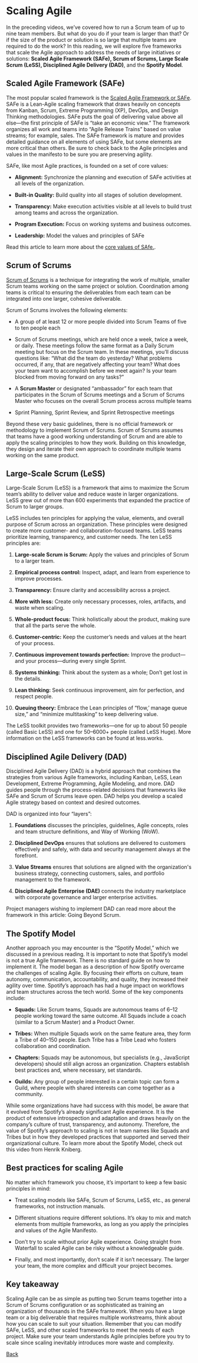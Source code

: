 # Scaling Agile
In the preceding videos, we’ve covered how to run a Scrum team of up to nine team members. But what do you do if your team is larger than that? Or if the size of the product or solution is so large that multiple teams are required to do the work? In this reading, we will explore five frameworks that scale the Agile approach to address the needs of large initiatives or solutions: **Scaled Agile Framework (SAFe), Scrum of Scrums, Large Scale Scrum (LeSS), Disciplined Agile Delivery (DAD)**, and the **Spotify Model**.

## Scaled Agile Framework (SAFe)
The most popular scaled framework is the [Scaled Agile Framework or SAFe](https://www.scaledagileframework.com/). SAFe is a Lean-Agile scaling framework that draws heavily on concepts from Kanban, Scrum, Extreme Programming (XP), DevOps, and Design Thinking methodologies. SAFe puts the goal of delivering value above all else—the first principle of SAFe is “take an economic view.” The framework organizes all work and teams into “Agile Release Trains” based on value streams; for example, sales. The SAFe framework is mature and provides detailed guidance on all elements of using SAFe, but some elements are more critical than others. Be sure to check back to the Agile principles and values in the manifesto to be sure you are preserving agility. 

SAFe, like most Agile practices, is founded on a set of core values:

* **Alignment:** Synchronize the planning and execution of SAFe activities at all levels of the organization. 

* **Built-in Quality:** Build quality into all stages of solution development. 

* **Transparency:** Make execution activities visible at all levels to build trust among teams and across the organization. 

* **Program Execution:** Focus on working systems and business outcomes. 

* **Leadership:** Model the values and principles of SAFe

Read this article to learn more about the [core values of SAfe.](https://www.scaledagileframework.com/safe-core-values/#:~:text=The%20four%20Core%20Values%20of,participates%20in%20a%20SAFe%20portfolio). 

## Scrum of Scrums
[Scrum of Scrums](https://www.atlassian.com/agile/scrum/scrum-of-scrums) is a technique for integrating the work of multiple, smaller Scrum teams working on the same project or solution. Coordination among teams is critical to ensuring the deliverables from each team can be integrated into one larger, cohesive deliverable. 

Scrum of Scrums involves the following elements:

* A group of at least 12 or more people divided into Scrum Teams of five to ten people each 

* Scrum of Scrums meetings, which are held once a week, twice a week, or daily. These meetings follow the same format as a Daily Scrum meeting but focus on the Scrum team. In these meetings, you’ll discuss questions like: “What did the team do yesterday? What problems occurred, if any, that are negatively affecting your team? What does your team want to accomplish before we meet again? Is your team blocked from moving forward on any tasks?”

* A **Scrum Master** or designated “ambassador” for each team that participates in the Scrum of Scrums meetings and a Scrum of Scrums Master who focuses on the overall Scrum process across multiple teams 

* Sprint Planning, Sprint Review, and Sprint Retrospective meetings 

Beyond these very basic guidelines, there is no official framework or methodology to implement Scrum of Scrums. Scrum of Scrums assumes that teams have a good working understanding of Scrum and are able to apply the scaling principles to how they work. Building on this knowledge, they design and iterate their own approach to coordinate multiple teams working on the same product. 

## Large-Scale Scrum (LeSS)
Large-Scale Scrum (LeSS) is a framework that aims to maximize the Scrum team’s ability to deliver value and reduce waste in larger organizations. LeSS grew out of more than 600 experiments that expanded the practice of Scrum to larger groups. 

LeSS includes ten principles for applying the value, elements, and overall purpose of Scrum across an organization. These principles were designed to create more customer- and collaboration-focused teams. LeSS teams prioritize learning, transparency, and customer needs. The ten LeSS principles are:

1. **Large-scale Scrum is Scrum:** Apply the values and principles of Scrum to a larger team. 

1. **Empirical process control:** Inspect, adapt, and learn from experience to improve processes. 

1. **Transparency:** Ensure clarity and accessibility across a project. 

1. **More with less:** Create only necessary processes, roles, artifacts, and waste when scaling. 

1. **Whole-product focus:** Think holistically about the product, making sure that all the parts serve the whole.

1. **Customer-centric:** Keep the customer’s needs and values at the heart of your process.

1. **Continuous improvement towards perfection:** Improve the product—and your process—during every single Sprint. 

1. **Systems thinking:** Think about the system as a whole; Don’t get lost in the details. 

1. **Lean thinking:** Seek continuous improvement, aim for perfection, and respect people.

1. **Queuing theory:** Embrace the Lean principles of “flow,’ manage queue size,” and “minimize multitasking” to keep delivering value. 

The LeSS toolkit provides two frameworks—one for up to about 50 people (called Basic LeSS) and one for 50–6000+ people (called LeSS Huge). More information on the LeSS frameworks can be found at less.works.

## Disciplined Agile Delivery (DAD)
Disciplined Agile Delivery (DAD) is a hybrid approach that combines the strategies from various Agile frameworks, including Kanban, LeSS, Lean Development, Extreme Programming, Agile Modeling, and more. DAD guides people through the process-related decisions that frameworks like SAFe and Scrum of Scrums leave open. DAD helps you develop a scaled Agile strategy based on context and desired outcomes. 

DAD is organized into four “layers”:

1. **Foundations** discusses the principles, guidelines, Agile concepts, roles and team structure definitions, and Way of Working (WoW).

1. **Disciplined DevOps** ensures that solutions are delivered to customers effectively and safely, with data and security management always at the forefront.

1. **Value Streams** ensures that solutions are aligned with the organization's business strategy, connecting customers, sales, and portfolio management to the framework.

1. **Disciplined Agile Enterprise (DAE)** connects the industry marketplace with corporate governance and larger enterprise activities.

Project managers wishing to implement DAD can read more about the framework in this article: Going Beyond Scrum.

## The Spotify Model
Another approach you may encounter is the “Spotify Model,” which we discussed in a previous reading. It is important to note that Spotify’s model is not a true Agile framework. There is no standard guide on how to implement it. The model began as a description of how Spotify overcame the challenges of scaling Agile. By focusing their efforts on culture, team autonomy, communication, accountability, and quality, they increased their agility over time. Spotify’s approach has had a huge impact on workflows and team structures across the tech world. Some of the key components include:

* **Squads:** Like Scrum teams, Squads are autonomous teams of 6–12 people working toward the same outcome. All Squads include a coach (similar to a Scrum Master) and a Product Owner.

* **Tribes:** When multiple Squads work on the same feature area, they form a Tribe of 40–150 people. Each Tribe has a Tribe Lead who fosters collaboration and coordination.

* **Chapters:** Squads may be autonomous, but specialists (e.g., JavaScript developers) should still align across an organization. Chapters establish best practices and, where necessary, set standards. 

* **Guilds:** Any group of people interested in a certain topic can form a Guild, where people with shared interests can come together as a community. 

While some organizations have had success with this model, be aware that it evolved from Spotify’s already significant Agile experience. It is the product of extensive introspection and adaptation and draws heavily on the company’s culture of trust, transparency, and autonomy. Therefore, the value of Spotify’s approach to scaling is not in team names like Squads and Tribes but in how they developed practices that supported and served their organizational culture. To learn more about the Spotify Model, check out this video from Henrik Kniberg.

## Best practices for scaling Agile
No matter which framework you choose, it’s important to keep a few basic principles in mind:

* Treat scaling models like SAFe, Scrum of Scrums, LeSS, etc., as general frameworks, not instruction manuals. 

* Different situations require different solutions. It’s okay to mix and match elements from multiple frameworks, as long as you apply the principles and values of the Agile Manifesto.

* Don’t try to scale without prior Agile experience. Going straight from Waterfall to scaled Agile can be risky without a knowledgeable guide.

* Finally, and most importantly, don’t scale if it isn’t necessary. The larger your team, the more complex and difficult your project becomes. 

## Key takeaway
Scaling Agile can be as simple as putting two Scrum teams together into a Scrum of Scrums configuration or as sophisticated as training an organization of thousands in the SAFe framework. When you have a large team or a big deliverable that requires multiple workstreams, think about how you can scale to suit your situation. Remember that you can modify SAFe, LeSS, and other scaled frameworks to meet the needs of each project. Make sure your team understands Agile principles before you try to scale since scaling inevitably introduces more waste and complexity.


[Back](./c5-agile-project-management.md)

